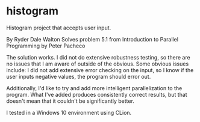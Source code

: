 # histogram
Histogram project that accepts user input.

By Ryder Dale Walton Solves problem 5.1 from Introduction to Parallel Programming by Peter Pacheco

The solution works. I did not do extensive robustness testing, so there are no issues that I am aware of outside of the obvious. 
Some obvious issues include:
I did not add extensive error checking on the input, so I know if the user inputs negative values, the program should error out.

Additionally, I'd like to try and add more intelligent parallelization to the program. What I've added produces consistently correct
results, but that doesn't mean that it couldn't be significantly better.

I tested in a Windows 10 environment using CLion.
